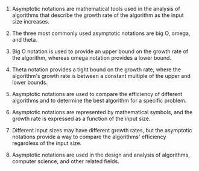 

1. Asymptotic notations are mathematical tools used in the analysis of algorithms that describe the growth rate of the algorithm as the input size increases.

2. The three most commonly used asymptotic notations are big O, omega, and theta.

3. Big O notation is used to provide an upper bound on the growth rate of the algorithm, whereas omega notation provides a lower bound.

4. Theta notation provides a tight bound on the growth rate, where the algorithm's growth rate is between a constant multiple of the upper and lower bounds.

5. Asymptotic notations are used to compare the efficiency of different algorithms and to determine the best algorithm for a specific problem.

6. Asymptotic notations are represented by mathematical symbols, and the growth rate is expressed as a function of the input size.

7. Different input sizes may have different growth rates, but the asymptotic notations provide a way to compare the algorithms' efficiency regardless of the input size.

8. Asymptotic notations are used in the design and analysis of algorithms, computer science, and other related fields.